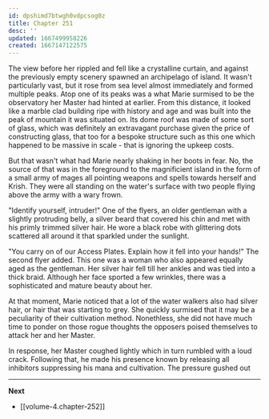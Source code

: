 ```yaml
---
id: dpshimd7btwgh0vdpcsog0z
title: Chapter 251
desc: ''
updated: 1667499958226
created: 1667147122575
---
```


The view before her rippled and fell like a crystalline curtain, and against the previously empty scenery spawned an archipelago of island. It wasn't particularly vast, but it rose from sea level almost immediately and formed multiple peaks. Atop one of its peaks was a what Marie surmised to be the observatory her Master had hinted at earlier. From this distance, it looked like a marble clad building ripe with history and age and was built into the peak of mountain it was situated on. Its dome roof was made of some sort of glass, which was definitely an extravagant purchase given the price of constructing glass, that too for a bespoke structure such as this one which happened to be massive in scale - that is ignoring the upkeep costs.

But that wasn't what had Marie nearly shaking in her boots in fear. No, the source of that was in the foreground to the magnificient island in the form of a small army of mages all pointing weapons and spells towards herself and Krish. They were all standing on the water's surface with two people flying above the army with a wary frown.

"Identify yourself, intruder!" One of the flyers, an older gentleman with a slightly protruding belly, a silver beard that covered his chin and met with his primly trimmed silver hair. He wore a black robe with glittering dots scattered all around it that sparkled under the sunlight.

"You carry on of our Access Plates. Explain how it fell into your hands!" The second flyer added. This one was a woman who also appeared equally aged as the gentleman. Her silver hair fell till her ankles and was tied into a thick braid. Although her face sported a few wrinkles, there was a sophisticated and mature beauty about her.

At that moment, Marie noticed that a lot of the water walkers also had silver hair, or hair that was starting to grey. She quickly surmised that it may be a peculiarity of their cultivation method. Nonethless, she did not have much time to ponder on those rogue thoughts the opposers poised themselves to attack her and her Master.

In response, her Master coughed lightly which in turn rumbled with a loud crack. Following that, he made his presence known by releasing all inhibitors suppressing his mana and cultivation. The pressure gushed out

____

**Next**
* [[volume-4.chapter-252]]